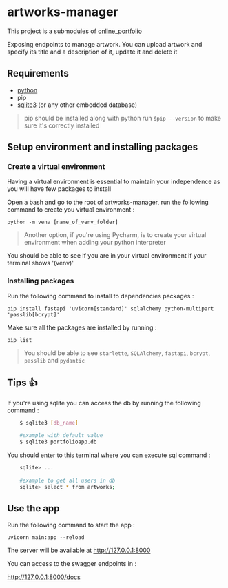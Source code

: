 # artworks-manager

This project is a submodules of [online_portfolio](https://github.com/AliciaFramboise/online-portfolio/tree/master)

Exposing endpoints to manage artwork.
You can upload artwork and specify its title and a description of it, update it and delete it

## Requirements
- [python](https://www.python.org/downloads/)
- pip 
- [sqlite3](https://dev.to/dendihandian/installing-sqlite3-in-windows-44eb) (or any other embedded database)

>pip should be installed along with python run `$pip --version` to make sure it's correctly installed

## Setup environment and installing packages

### Create a virtual environment 
Having a virtual environment is essential to maintain your independence 
as you will have few packages to install

Open a bash and go to the root of artworks-manager, run the following command to create you virtual environment :

`python -m venv [name_of_venv_folder]`

> Another option, if you're using Pycharm, is to create your virtual environment when adding your python interpreter

You should be able to see if you are in your virtual environment if your terminal shows '(venv)'

### Installing packages

Run the following command to install to dependencies packages :

`pip install fastapi 'uvicorn[standard]' sqlalchemy python-multipart 'passlib[bcrypt]'`


Make sure all the packages are installed by running :

`pip list`

> You should be able to see `starlette`, `SQLAlchemy`, `fastapi`, `bcrypt`, `passlib` and `pydantic`

## Tips :+1: 

If you're using sqlite you can access the db by running the following command : 
``` bash
    $ sqlite3 [db_name]
    
    #example with default value
    $ sqlite3 portfolioapp.db
```
You should enter to this terminal where you can execute sql command :
``` bash
    sqlite> ...
    
    #example to get all users in db
    sqlite> select * from artworks;
```

## Use the app

Run the following command to start the app :

`uvicorn main:app --reload`

The server will be available at  http://127.0.0.1:8000 

You can access to the swagger endpoints in :

 http://127.0.0.1:8000/docs 